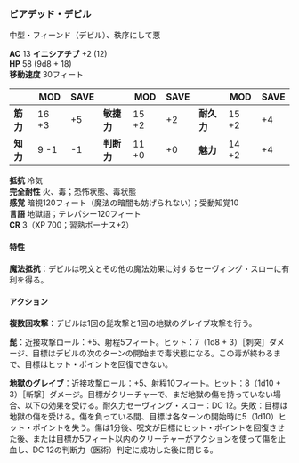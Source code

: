 ### ビアデッド・デビル
中型・フィーンド（デビル）、秩序にして悪

**AC** 13 **イニシアチブ** +2 (12)  
**HP** 58 (9d8 + 18)  
**移動速度** 30フィート

|      | MOD | SAVE |      | MOD | SAVE |      | MOD | SAVE |
|------|-----|------|------|-----|------|------|-----|------|
| **筋力** | 16 +3 | +5 | **敏捷力** | 15 +2 | +2 | **耐久力** | 15 +2 | +4 |
| **知力** | 9 -1 | -1 | **判断力** | 11 +0 | +0 | **魅力** | 14 +2 | +4 |

**抵抗** 冷気  
**完全耐性** 火、毒；恐怖状態、毒状態  
**感覚** 暗視120フィート（魔法の暗闇も妨げられない）；受動知覚10  
**言語** 地獄語；テレパシー120フィート  
**CR** 3（XP 700；習熟ボーナス+2）

#### 特性

**魔法抵抗**：デビルは呪文とその他の魔法効果に対するセーヴィング・スローに有利を得る。

#### アクション

**複数回攻撃**：デビルは1回の髭攻撃と1回の地獄のグレイブ攻撃を行う。

**髭**：近接攻撃ロール：+5、射程5フィート。ヒット：7（1d8 + 3）［刺突］ダメージ、目標はデビルの次のターンの開始まで毒状態になる。この毒が終わるまで、目標はヒット・ポイントを回復できない。

**地獄のグレイブ**：近接攻撃ロール：+5、射程10フィート。ヒット：8（1d10 + 3）［斬撃］ダメージ。目標がクリーチャーで、まだ地獄の傷を持っていない場合、以下の効果を受ける。耐久力セーヴィング・スロー：DC 12。失敗：目標は地獄の傷を受ける。傷を負っている間、目標は各ターンの開始時に5（1d10）ヒット・ポイントを失う。傷は1分後、呪文が目標にヒット・ポイントを回復させた後、または目標か5フィート以内のクリーチャーがアクションを使って傷を止血し、DC 12の判断力（医術）判定に成功した後に閉じる。